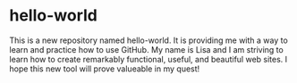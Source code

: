 # hello-world
This is a new repository named hello-world. It is providing me with a way to learn and practice how to use GitHub. 
My name is Lisa and I am striving to learn how to create remarkably functional, useful, and beautiful web sites.
I hope this new tool will prove valueable in my quest!
